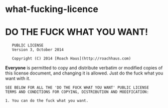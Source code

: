 what-fucking-licence
====================

DO THE FUCK WHAT YOU WANT!
==========================

       PUBLIC LICENSE
       Version 3, October 2014

       Copyright (C) 2014 [Roach Haus](http://roachhaus.com)

**Everyone** is permitted to copy and distribute verbatim or modified
copies of this license document, and changing it is allowed. 
Just do the fuck what you want with it.

    SEE BELOW FOR ALL THE 'DO THE FUCK WHAT YOU WANT' PUBLIC LICENSE
    TERMS AND CONDITIONS FOR COPYING, DISTRIBUTION AND MODIFICATION:

    1. You can do the fuck what you want.
